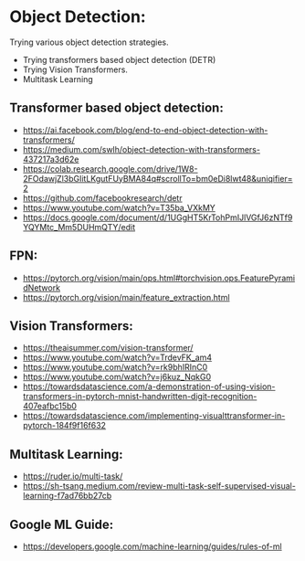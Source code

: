 # Object Detection:

Trying various object detection strategies.
- Trying transformers based object detection (DETR)
- Trying Vision Transformers.
- Multitask Learning

## Transformer based object detection:
 - https://ai.facebook.com/blog/end-to-end-object-detection-with-transformers/
 - https://medium.com/swlh/object-detection-with-transformers-437217a3d62e
 - https://colab.research.google.com/drive/1W8-2FOdawjZl3bGIitLKgutFUyBMA84q#scrollTo=bm0eDi8lwt48&uniqifier=2
 - https://github.com/facebookresearch/detr
 - https://www.youtube.com/watch?v=T35ba_VXkMY
 - https://docs.google.com/document/d/1UGgHT5KrTohPmIJlVGfJ6zNTf9YQYMtc_Mm5DUHmQTY/edit

## FPN:
 - https://pytorch.org/vision/main/ops.html#torchvision.ops.FeaturePyramidNetwork
 - https://pytorch.org/vision/main/feature_extraction.html

## Vision Transformers:

- https://theaisummer.com/vision-transformer/
- https://www.youtube.com/watch?v=TrdevFK_am4
- https://www.youtube.com/watch?v=rk9bhIRInC0
- https://www.youtube.com/watch?v=j6kuz_NqkG0
- https://towardsdatascience.com/a-demonstration-of-using-vision-transformers-in-pytorch-mnist-handwritten-digit-recognition-407eafbc15b0
- https://towardsdatascience.com/implementing-visualttransformer-in-pytorch-184f9f16f632

## Multitask Learning:

- https://ruder.io/multi-task/
- https://sh-tsang.medium.com/review-multi-task-self-supervised-visual-learning-f7ad76bb27cb

## Google ML Guide:

- https://developers.google.com/machine-learning/guides/rules-of-ml
